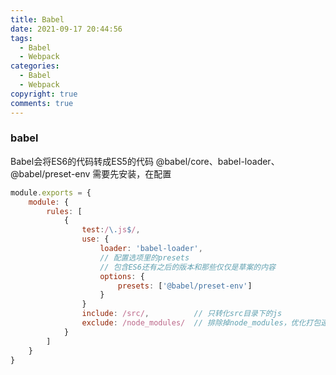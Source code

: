 ```yaml
---
title: Babel
date: 2021-09-17 20:44:56
tags:
  - Babel
  - Webpack
categories:
  - Babel
  - Webpack
copyright: true
comments: true
---
```



### babel
Babel会将ES6的代码转成ES5的代码
@babel/core、babel-loader、@babel/preset-env
需要先安装，在配置

```javascript
module.exports = {
    module: {
        rules: [
            {
                test:/\.js$/,
                use: {
                    loader: 'babel-loader',
                    // 配置选项里的presets
                    // 包含ES6还有之后的版本和那些仅仅是草案的内容
                    options: {
                        presets: ['@babel/preset-env']
                    }
                }
                include: /src/,          // 只转化src目录下的js
                exclude: /node_modules/  // 排除掉node_modules，优化打包速度
            }
        ]
    }
}

```